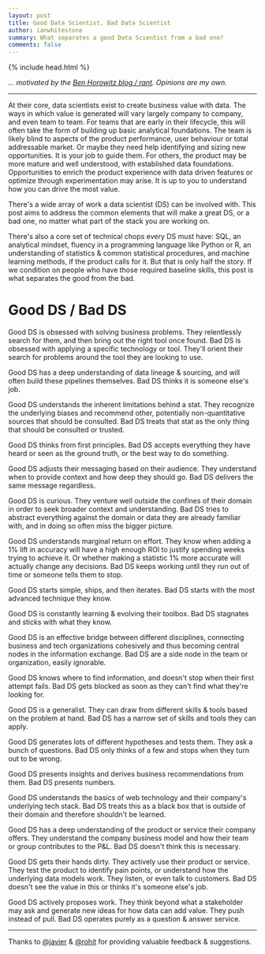 ```yaml
---
layout: post
title: Good Data Scientist, Bad Data Scientist
author: ianwhitestone
summary: What separates a good Data Scientist from a bad one?
comments: false
---
```


{% include head.html %}

*... motivated by the [Ben Horowitz blog / rant](https://a16z.com/2012/06/15/good-product-managerbad-product-manager/). Opinions are my own.*

<hr>

At their core, data scientists exist to create business value with data. The ways in which value is generated will vary largely company to company, and even team to team. For teams that are early in their lifecycle, this will often take the form of building up basic analytical foundations. The team is likely blind to aspects of the product performance, user behaviour or total addressable market. Or maybe they need help identifying and sizing new opportunities. It is your job to guide them. For others, the product may be more mature and well understood, with established data foundations. Opportunities to enrich the product experience with data driven features or optimize through experimentation may arise. It is up to you to understand how you can drive the most value.

There's a wide array of work a data scientist (DS) can be involved with. This post aims to address the common elements that will make a great DS, or a bad one, no matter what part of the stack you are working on.

There's also a core set of technical chops every DS must have: SQL, an analytical mindset, fluency in a programming language like Python or R, an understanding of statistics & common statistical procedures, and machine learning methods, if the product calls for it. But that is only half the story. If we condition on people who have those required baseline skills, this post is what separates the good from the bad.

# Good DS / Bad DS

Good DS is obsessed with solving business problems. They relentlessly search for them, and then bring out the right tool once found. Bad DS is obsessed with applying a specific technology or tool. They'll orient their search for problems around the tool they are looking to use.

Good DS has a deep understanding of data lineage & sourcing, and will often build these pipelines themselves. Bad DS thinks it is someone else's job.

Good DS understands the inherent limitations behind a stat. They recognize the underlying biases and recommend other, potentially non-quantitative sources that should be consulted. Bad DS treats that stat as the only thing that should be consulted or trusted.

Good DS thinks from first principles. Bad DS accepts everything they have heard or seen as the ground truth, or the best way to do something.

Good DS adjusts their messaging based on their audience. They understand when to provide context and how deep they should go. Bad DS delivers the same message regardless.

Good DS is curious. They venture well outside the confines of their domain in order to seek broader context and understanding. Bad DS tries to abstract everything against the domain or data they are already familiar with, and in doing so often miss the bigger picture.

Good DS understands marginal return on effort. They know when adding a 1% lift in accuracy will have a high enough ROI to justify spending weeks trying to achieve it. Or whether making a statistic 1% more accurate will actually change any decisions. Bad DS keeps working until they run out of time or someone tells them to stop. 

Good DS starts simple, ships, and then iterates. Bad DS starts with the most advanced technique they know.

Good DS is constantly learning & evolving their toolbox. Bad DS stagnates and sticks with what they know.

Good DS is an effective bridge between different disciplines, connecting business and tech organizations cohesively and thus becoming central nodes in the information exchange. Bad DS are a side node in the team or organization, easily ignorable.

Good DS knows where to find information, and doesn't stop when their first attempt fails. Bad DS gets blocked as soon as they can't find what they're looking for.

Good DS is a generalist. They can draw from different skills & tools based on the problem at hand. Bad DS has a narrow set of skills and tools they can apply.

Good DS generates lots of different hypotheses and tests them. They ask a bunch of questions. Bad DS only thinks of a few and stops when they turn out to be wrong.

Good DS presents insights and derives business recommendations from them. Bad DS presents numbers.

Good DS understands the basics of web technology and their company's underlying tech stack. Bad DS treats this as a black box that is outside of their domain and therefore shouldn't be learned.

Good DS has a deep understanding of the product or service their company offers. They understand the company business model and how their team or group contributes to the P&L. Bad DS doesn't think this is necessary.

Good DS gets their hands dirty. They actively use their product or service. They test the product to identify pain points, or understand how the underlying data models work. They listen, or even talk to customers. Bad DS doesn't see the value in this or thinks it's someone else's job.

Good DS actively proposes work. They think beyond what a stakeholder may ask and generate new ideas for how data can add value. They push instead of pull. Bad DS operates purely as a question & answer service.

<hr>

Thanks to [@javier](https://twitter.com/infrahumano) & [@rohit](https://twitter.com/amishrarohit) for providing valuable feedback & suggestions.
